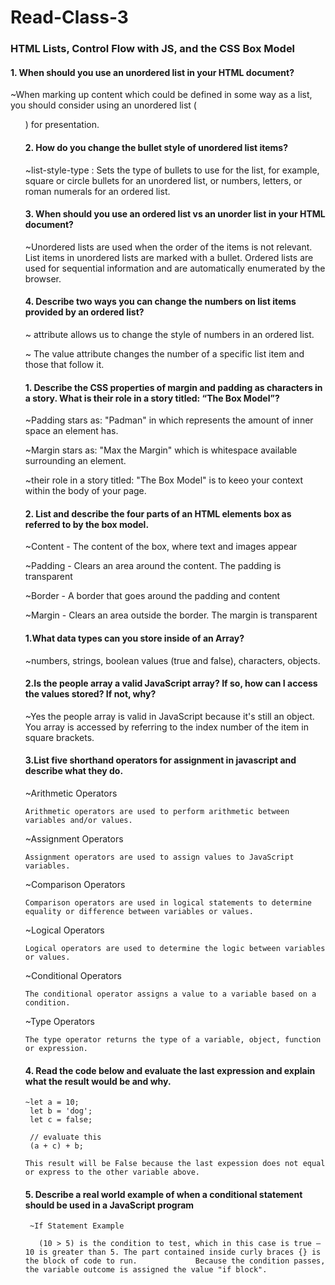 # Read-Class-3

### HTML Lists, Control Flow with JS, and the CSS Box Model

 #### 1. When should you use an unordered list in your HTML document?
 
 ~When marking up content which could be defined in some way as a list, you should consider using an unordered list ( <ul> ) for presentation.
  
#### 2. How do you change the bullet style of unordered list items?
  
  ~list-style-type : Sets the type of bullets to use for the list, for example, square or circle bullets for an unordered list, or numbers, letters, or roman numerals for an ordered list.
  
#### 3. When should you use an ordered list vs an unorder list in your HTML document?
  
  ~Unordered lists are used when the order of the items is not relevant. List items in unordered lists are marked with a bullet. Ordered lists are used for sequential information and are automatically enumerated by the browser.
  
#### 4. Describe two ways you can change the numbers on list items provided by an ordered list?
  
  ~ attribute allows us to change the style of numbers in an ordered list.
  
  ~ The value attribute changes the number of a specific list item and those that follow it.
  
#### 1. Describe the CSS properties of margin and padding as characters in a story. What is their role in a story titled: “The Box Model”?
  
 ~Padding stars as: "Padman" in which represents the amount of inner space an element has.
  
  ~Margin stars as: "Max the Margin" which is whitespace available surrounding an element.
  
  ~their role in a story titled: "The Box Model" is to keeo your context within the body of your page.
  
#### 2. List and describe the four parts of an HTML elements box as referred to by the box model.
  
  ~Content - The content of the box, where text and images appear

   ~Padding - Clears an area around the content. The padding is transparent
  
   ~Border - A border that goes around the padding and content
  
   ~Margin - Clears an area outside the border. The margin is transparent

#### 1.What data types can you store inside of an Array?
 
   ~numbers, strings, boolean values (true and false), characters, objects.
 
 #### 2.Is the people array a valid JavaScript array? If so, how can I access the values stored? If not, why?
 
   ~Yes the people array is valid in JavaScript because it's still an object. You array is accessed by referring to the index number of the item in square brackets.
 
 #### 3.List five shorthand operators for assignment in javascript and describe what they do.
 
   ~Arithmetic Operators
 
    Arithmetic operators are used to perform arithmetic between variables and/or values.
 
   ~Assignment Operators
 
    Assignment operators are used to assign values to JavaScript variables.
 
   ~Comparison Operators
 
    Comparison operators are used in logical statements to determine equality or difference between variables or values.
 
   ~Logical Operators
 
    Logical operators are used to determine the logic between variables or values.
 
   ~Conditional Operators
 
    The conditional operator assigns a value to a variable based on a condition.
 
   ~Type Operators
 
    The type operator returns the type of a variable, object, function or expression.
 
 #### 4. Read the code below and evaluate the last expression and explain what the result would be and why.
 
    ~let a = 10;
     let b = 'dog';
     let c = false;

     // evaluate this
     (a + c) + b;
 
    This result will be False because the last expession does not equal or express to the other variable above.
 
 #### 5. Describe a real world example of when a conditional statement should be used in a JavaScript program
 
     ~If Statement Example

       (10 > 5) is the condition to test, which in this case is true — 10 is greater than 5. The part contained inside curly braces {} is the block of code to run.             Because the condition passes, the variable outcome is assigned the value "if block".
